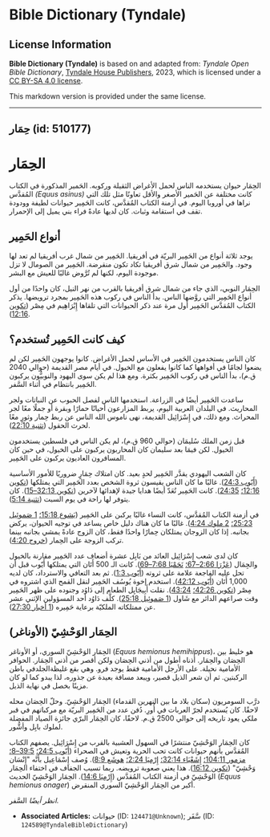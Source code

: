 # Bible Dictionary (Tyndale)

## License Information

**Bible Dictionary (Tyndale)** is based on and adapted from: _Tyndale Open Bible Dictionary_, [Tyndale House Publishers](https://tyndaleopenresources.com/), 2023, which is licensed under a [CC BY-SA 4.0 license](https://creativecommons.org/licenses/by-sa/4.0/legalcode.en).

This markdown version is provided under the same license.



--------------------------------

## حِمَار (id: 510177)

الحِمَار
========

الحِمَار حيوان يستخدمه الناس لحمل الأغراض الثقيلة وركوبه. الحَمير المذكورة في الكتاب المُقدَّس *(Equus asinus)* كانت مختلفة عن الحَمير الأصغر والأقل تعاونًا مثل تلك التي نراها في أوروبا اليوم. في أزمنة الكتاب المُقدَّس، كانت الحَمِير حيوانات لطيفة وودودة تقف في استقامة وثبات. كان لديها عادةً فراء بني يميل إلى الإحمرار.

أنواع الحَمِير
--------------

يوجد ثلاثة أنواع من الحَمِير البريّة في أفريقيا. الحَمِير من شمال غرب أفريقيا لم تعد لها وجود. والحَمِير من شمال شرق أفريقيا تكاد تكون منقرضة. الحَمِير من الصومال لا تزل موجودة اليوم، لكنها لم تُرَّوض غالبًا للعيش مع البشر.

الحِمَار النوبي، الذي جاء من شمال شرق أفريقيا بالقرب من نهر النيل، كان واحدًا من أول أنواع الحَمِير التي روَّضها الناس. بدأ الناس في ركوب هذه الحَمِير بمجرد ترويضها. يذكر الكتاب المُقدَّس الحَمِير أول مرة عند ذكر الحيوانات التي تلقاها إِبْرَاهِيم في مِصْر ([تكوين 12:16](https://ref.ly/Gen12:16)).

كيف كانت الحَمِير تُستخدم؟
--------------------------

كان الناس يستخدمون الحَمِير في الأساس لحمل الأغراض. كانوا يوجهون الحَمِير لكن لم يضعوا لجامًا في أفواهها كما كانوا يفعلون مع الخيول. في أيام مصر القديمة (حوالي 2040 ق.م)، بدأ الناس في ركوب الحَمِير بكثرة. ومع هذا لم يكن سوى اليهود والنوبيُّون يركبون الحَمِير بانتظام في أثناء السَّفر.

ساعدت الحَمِير أيضًا في الزراعة. استخدمها الناس لفصل الحبوب عن النباتات ولجر المحاريث. في البلدان العربية اليوم، يربط المزارعون أحيانًا حمارًا وبقرة أو جملًا معًا لجر المحراث. ومع ذلك، في إِسْرَائِيل القديمة، نهى ناموس الله الناس عن ربط حِمار وثورٍ معًا لحرث الحقول ([تثنية 22:10](https://ref.ly/Deut22:10)).

قبل زمن الملك سُليمَان (حوالي 960 ق.م)، لم يكن الناس في فلسطين يستخدمون الخيول. لكن فيمَا بعد سليمان كان المحاربون يركبون على الخيول، في حين كان المسافرون العاديون يركبون على الحَمِير.

كان الشعب اليهودي يقدَّر الحَمِير لحدٍ بعيد. كان امتلاك حِمَارٍ ضروريًا للأمور الأساسية ([أَيّوب 24:3](https://ref.ly/Job24:3)). غالبًا ما كان الناس يقيسون ثروة الشخص بعدد الحَمِير التي يمتلكها ([تكوين 12:16؛](https://ref.ly/Gen12:16) [24:35](https://ref.ly/Gen24:35)). كانت الحَمِير تُعَدّ أيضًا هدايا جيدة لإهدائها لآخرين ([تكوين 32:13–15](https://ref.ly/Gen32:13-Gen32:15)). كان يتوفر لها راحة في يوم السبت ([تثنية 5:14](https://ref.ly/Deut5:14)).

في أزمنة الكتاب المُقدَّس، كانت النساء غالبًا يركبن على الحَمِير ([يَشوع 15:18؛](https://ref.ly/Josh15:18) [1 صَموئِيل 25:23؛](https://ref.ly/1Sam25:23) [2 ملوك 4:24](https://ref.ly/2Kgs4:24)). غالبًا ما كان هناك دليل خاص يساعد في توجيه الحيوان، يركض بجانبه. إذا كان الزوجان يمتلكان حِمارًا واحدًا فقط، كان الزوج عادةً يمشي بجانبه بينما تركب الزوجة على الحِمار ([خروج 4:20](https://ref.ly/Exod4:20)).

كان لدى شعب إِسْرَائِيل العائد من بَابِل عشرة أضعاف عدد الحَمِير مقارنة بالخيول والجِمَال ([عَزْرَا 2:66–67؛](https://ref.ly/Ezra2:66-Ezra2:67) [نَحَمْيَا 7:68–69](https://ref.ly/Neh7:68-Neh7:69)). كانت الـ 500 أَتَان التي يمتلكها أَيّوب قبل أن تحل عليه الفاجعة علامة على ثروته ([أَيّوب 1:3](https://ref.ly/Job1:3)). ثم بعد التعافي والاسترداد، كان لديه 1,000 أَتَان ([أَيّوب 42:12](https://ref.ly/Job42:12)). استخدم إخوة يُوسُف الحَمِير لنقل القمح الذي اشتروه في مِصْر ([تكوين 42:26؛](https://ref.ly/Gen42:26) [43:24](https://ref.ly/Gen43:24)). نقلت أَبِيجَايِل الطعام إلى دَاوُد وجنوده على ظهر الحَمِير وقت صراعهم الدائر مع شَاول ([1 صَموئِيل 25:18](https://ref.ly/1Sam25:18)). كلَّف دَاوُد أحد المسؤولين الإثني عشر عن ممتلكاته الملكيّة برعاية حَمِيره ([1 أخبار 27:30](https://ref.ly/1Chr27:30)).

الحِمَار الوَحْشِيّ (الأوناغر)
------------------------------

الحِمَار الوَحْشِيّ السوري، أو الأوناغر (*Equus hemionus hemihippus*)، هو خليط بين الحِصَان والحِمَار. أذناه أطول من أذني الحِصَان ولكن أقصر من أذني الحِمَار. الحوافر الأمامية نحيلة. على الأرجل الأمامية فقط يوجد فرو. وهي بقع غليظةالجلدفي باطن الركبتين. ثم أن شعر الذيل قصير، ويبعد مسافة بعيدة عن جذوره، لذا يبدو كما لو كان مزينًا بخصل في نهاية الذيل.

درَّب السومريون (سكان بلاد ما بين النهرين القدماء) الحِمَار الوَحْشِيّ. وحلّ الحِصَان محله لاحقًا. كان يُستخدم لجرّ العربات في أُورِ. دُفن عدد من الحَمِير البريّة مع مركباتهم في قبر ملكي يعود تاريخه إلى حوالي 2500 ق.م. لاحقًا، كان الحِمَار البرّي جائزة الصياد المفضلة لملوك بابِل وأشُّور.

كان الحِمَار الوَحْشِيّ منتشرًا في السهول العشبية بالقرب من إِسْرَائِيل. يصفهم الكتاب المُقدَّس بأنهم حيوانات كانت تحب الحرية وتعيش في الصحراء ([أَيّوب 24:5؛](https://ref.ly/Job24:5) [39:5–8؛](https://ref.ly/Job39:5-Job39:8) [مزمور 104:11؛](https://ref.ly/Ps104:11) [إِشَعْيَاء 32:14؛](https://ref.ly/Isa32:14) [إِرْمِيَا 2:24؛](https://ref.ly/Jer2:24) [هوشَع 8:9](https://ref.ly/Hos8:9)). وُصف إِسْمَاعِيل بأنَّه "إِنْسَان وَحْشِيّ" ([تكوين 16:12](https://ref.ly/Gen16:12)). هذا يعني صعوبة ترويضه. ربما تسبب الجفاف في اختفاء الحِمَار الوَحْشِيّ في أزمنة الكتاب المُقدَّس ([إِرْمِيَا 14:6](https://ref.ly/Jer14:6)). الحِمَار الوَحْشِيّ الحديث (*Equus hemionus onager*) أكبر من الحِمَار الوَحْشِيّ السوري المنقرض.

*انظر أيضًا* السَّفر.

* **Associated Articles:** حيوانات (ID: `124471@Unknown`); سَّفَر (ID: `124589@TyndaleBibleDictionary`)

